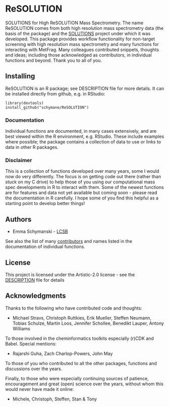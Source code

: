 # ReSOLUTION

SOLUTIONS for High ReSOLUTION Mass Spectrometry. 
The name ReSOLUTION comes from both high resolution mass spectrometry data (the basis of the package) and the [SOLUTIONS](https://www.solutions-project.eu/) project under which it was developed. This package provides workflow functionality for non-target screening with high resolution mass spectrometry and many functions for interacting with MetFrag.
Many colleagues contributed snippets, thoughts and ideas; including those acknowledged as contributors, in individual functions and beyond. Thank you to all of you.

## Installing

ReSOLUTION is an R package; see DESCRIPTION file for more details. 
It can be installed directly from github, e.g. in RStudio:

```
library(devtools)
install_github("schymane/ReSOLUTION")
```

### Documentation

Individual functions are documented, in many cases extensively, and are best viewed within the R environment, e.g. RStudio. These include examples where possible; the package contains a collection of data to use or links to data in other R packages. 

### Disclaimer

This is a collection of functions developed over many years, some I would now do very differently. The focus is on getting code out there (rather than stuck on my C drive) to help those of you using our computational mass spec developments in R to interact with them. Some of the newest functions are for features and data not yet available but coming soon - please read the documentation in R carefully. I hope some of you find this helpful as a starting point to develop better things!

## Authors

* Emma Schymanski - [LCSB](https://github.com/schymane)

See also the list of many [contributors](https://github.com/schymane/ReSOLUTION/blob/master/DESCRIPTION) and names listed in the documentation of individual functions. 

## License

This project is licensed under the Artistic-2.0 license - see the [DESCRIPTION](https://github.com/schymane/ReSOLUTION/blob/master/DESCRIPTION) file for details

## Acknowledgments

Thanks to the following who have contributed code and thoughts:
* Michael Stravs, Christoph Ruttkies, Erik Mueller, Steffen Neumann, Tobias Schulze, Martin Loos, Jennifer Schollee, Benedikt Lauper, Antony Williams

To those involved in the cheminformatics toolkits especially (r)CDK and Babel. 
Special mentions:
* Rajarshi Guha, Zach Charlop-Powers, John May

To those of you who contributed to all the other packages, functions and discussions over the years. 

Finally, to those who were especially continuing sources of patience, encouragement and great (open) science over the years, without whom this would never have made it online:
* Michele, Christoph, Steffen, Stan & Tony

